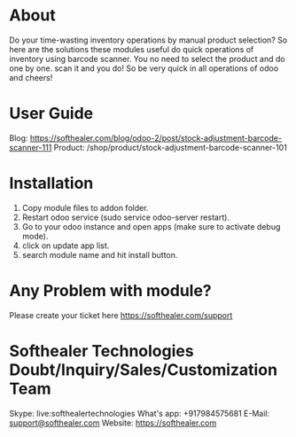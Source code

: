 About
============
Do your time-wasting inventory operations by manual product selection? So here are the solutions these modules useful do quick operations of inventory using barcode scanner. You no need to select the product and do one by one. scan it and you do! So be very quick in all operations of odoo and cheers!


User Guide
============
Blog: https://softhealer.com/blog/odoo-2/post/stock-adjustment-barcode-scanner-111
Product: /shop/product/stock-adjustment-barcode-scanner-101

Installation
============
1) Copy module files to addon folder.
2) Restart odoo service (sudo service odoo-server restart).
3) Go to your odoo instance and open apps (make sure to activate debug mode).
4) click on update app list. 
5) search module name and hit install button.

Any Problem with module?
=====================================
Please create your ticket here https://softhealer.com/support

Softhealer Technologies Doubt/Inquiry/Sales/Customization Team
=====================================
Skype: live:softhealertechnologies
What's app: +917984575681
E-Mail: support@softhealer.com
Website: https://softhealer.com
